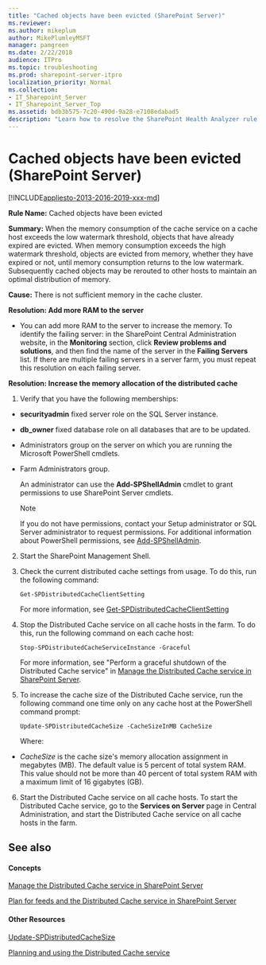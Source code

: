 ```yaml
---
title: "Cached objects have been evicted (SharePoint Server)"
ms.reviewer: 
ms.author: mikeplum
author: MikePlumleyMSFT
manager: pamgreen
ms.date: 2/22/2018
audience: ITPro
ms.topic: troubleshooting
ms.prod: sharepoint-server-itpro
localization_priority: Normal
ms.collection:
- IT_Sharepoint_Server
- IT_Sharepoint_Server_Top
ms.assetid: bdb3b575-7c20-490d-9a28-e7108edabad5
description: "Learn how to resolve the SharePoint Health Analyzer rule: Cached objects have been evicted."
---
```


# Cached objects have been evicted (SharePoint Server)

[!INCLUDE[appliesto-2013-2016-2019-xxx-md](../includes/appliesto-2013-2016-2019-xxx-md.md)]
  
 **Rule Name:** Cached objects have been evicted 
  
 **Summary:** When the memory consumption of the cache service on a cache host exceeds the low watermark threshold, objects that have already expired are evicted. When memory consumption exceeds the high watermark threshold, objects are evicted from memory, whether they have expired or not, until memory consumption returns to the low watermark. Subsequently cached objects may be rerouted to other hosts to maintain an optimal distribution of memory. 
  
 **Cause:** There is not sufficient memory in the cache cluster. 
  
 **Resolution: Add more RAM to the server**
  
- You can add more RAM to the server to increase the memory. To identify the failing server: in the SharePoint Central Administration website, in the **Monitoring** section, click **Review problems and solutions**, and then find the name of the server in the **Failing Servers** list. If there are multiple failing servers in a server farm, you must repeat this resolution on each failing server. 
    
**Resolution: Increase the memory allocation of the distributed cache**
  
1. Verify that you have the following memberships:
    
  - **securityadmin** fixed server role on the SQL Server instance. 
    
  - **db_owner** fixed database role on all databases that are to be updated. 
    
  - Administrators group on the server on which you are running the Microsoft PowerShell cmdlets.
    
  - Farm Administrators group.
    
    An administrator can use the **Add-SPShellAdmin** cmdlet to grant permissions to use SharePoint Server cmdlets. 
    
    > [!NOTE]
    > If you do not have permissions, contact your Setup administrator or SQL Server administrator to request permissions. For additional information about PowerShell permissions, see [Add-SPShellAdmin](/powershell/module/sharepoint-server/Add-SPShellAdmin?view=sharepoint-ps). 
  
2. Start the SharePoint Management Shell.
    
3. Check the current distributed cache settings from usage. To do this, run the following command: 
    
     `Get-SPDistributedCacheClientSetting`
    
    For more information, see [Get-SPDistributedCacheClientSetting](/powershell/module/sharepoint-server/Get-SPDistributedCacheClientSetting?view=sharepoint-ps)
    
4. Stop the Distributed Cache service on all cache hosts in the farm. To do this, run the following command on each cache host:
    
     `Stop-SPDistributedCacheServiceInstance -Graceful`
    
    For more information, see "Perform a graceful shutdown of the Distributed Cache service" in [Manage the Distributed Cache service in SharePoint Server](../administration/manage-the-distributed-cache-service.md).
    
5. To increase the cache size of the Distributed Cache service, run the following command one time only on any cache host at the PowerShell command prompt:
    
     `Update-SPDistributedCacheSize -CacheSizeInMB CacheSize`
    
    Where:
    
  -  _CacheSize_ is the cache size's memory allocation assignment in megabytes (MB). The default value is 5 percent of total system RAM. This value should not be more than 40 percent of total system RAM with a maximum limit of 16 gigabytes (GB). 
    
6. Start the Distributed Cache service on all cache hosts. To start the Distributed Cache service, go to the **Services on Server** page in Central Administration, and start the Distributed Cache service on all cache hosts in the farm. 
    
## See also
<a name="server"> </a>

#### Concepts

[Manage the Distributed Cache service in SharePoint Server](../administration/manage-the-distributed-cache-service.md)
  
[Plan for feeds and the Distributed Cache service in SharePoint Server](../administration/plan-for-feeds-and-the-distributed-cache-service.md)
#### Other Resources

[Update-SPDistributedCacheSize](/powershell/module/sharepoint-server/Update-SPDistributedCacheSize?view=sharepoint-ps)
  
[Planning and using the Distributed Cache service](https://go.microsoft.com/fwlink/p/?LinkID=271302)
